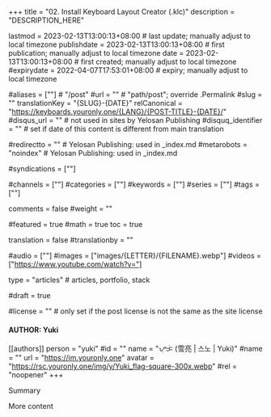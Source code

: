 +++
title = "02. Install Keyboard Layout Creator (.klc)"
description = "DESCRIPTION_HERE"

lastmod = 2023-02-13T13:00:13+08:00                 # last update; manually adjust to local timezone
publishdate = 2023-02-13T13:00:13+08:00             # first publication; manually adjust to local timezone
date = 2023-02-13T13:00:13+08:00                    # first created; manually adjust to local timezone
#expirydate = 2022-04-07T17:53:01+08:00              # expiry; manually adjust to local timezone

#aliases = [""]                                        # "/post"
#url = ""                                              # "path/post"; override .Permalink
#slug = ""
translationKey = "{SLUG}-{DATE}"
relCanonical = "https://keyboards.youronly.one/{LANG}/{POST-TITLE}-{DATE}/"
#disqus_url = ""                                       # not used in sites by Yelosan Publishing
#disquq_identifier = ""                                # set if date of this content is different from main translation

#redirectto = ""                                       # Yelosan Publishing: used in _index.md
#metarobots = "noindex"                                # Yelosan Publishing: used in _index.md

#syndications = [""]

#channels = [""]
#categories = [""]
#keywords = [""]
#series = [""]
#tags = [""]

comments = false
#weight = ""

#featured = true
#math = true
toc = true

translation = false
#translationby = ""

#audio = [""]
#images = ["images/{LETTER}/{FILENAME}.webp"]
#videos = ["https://www.youtube.com/watch?v="]

type = "articles"                                             # articles, portfolio, stack

#draft = true

#license = ""                                          # only set if the post license is not the same as the site license

#### AUTHOR: Yuki ####
[[authors]]
  person = "yuki"
  #id = ""
  name = "ᜌᜓᜃᜒ (雪亮 | 스노 | Yuki)"
  #name = ""
  url = "https://im.youronly.one"
  avatar = "https://rsc.youronly.one/img/y/Yuki_flag-square-300x.webp"
  #rel = "noopener"
+++

Summary

<!--more-->

More content
